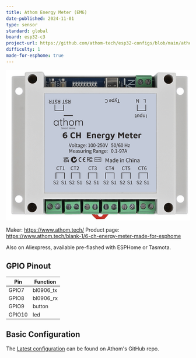 ```yaml
---
title: Athom Energy Meter (EM6)
date-published: 2024-11-01
type: sensor
standard: global
board: esp32-c3
project-url: https://github.com/athom-tech/esp32-configs/blob/main/athom-energy-monitor-x6.yaml
difficulty: 1
made-for-esphome: true
---
```


![alt text](athom_EM6.webp "Athom Energy Meter - EM6")

Maker: <https://www.athom.tech/>
Product page: <https://www.athom.tech/blank-1/6-ch-energy-meter-made-for-esphome>

Also on Aliexpress, available pre-flashed with ESPHome or Tasmota.

## GPIO Pinout

| Pin    | Function  |
| ------ | --------- |
| GPIO7  | bl0906_tx |
| GPIO8  | bl0906_rx |
| GPIO9  | button    |
| GPIO10 | led       |

## Basic Configuration

The [Latest configuration](https://github.com/athom-tech/esp32-configs/blob/main/athom-energy-monitor-x6.yaml)
can be found on Athom's GitHub repo.
